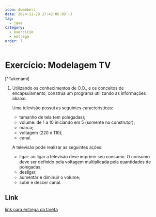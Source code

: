 ```yaml
---
icon: dumbbell
date: 2024-11-28 17:42:00.00 -3
tag:
  - java
category:
  - exercicio
  - entrega
order: 7
---
```


# Exercício: Modelagem TV

[^Takenami]

1. Utilizando os conhecimentos de O.O.,  e os conceitos de encapsulamento,  construa um programa utilizando as informações abaixo. 

    Uma televisão possui as seguintes características:
    - tamanho de tela (em polegadas);
    - volume: de 1 a 10 iniciando em 5 (somente no construtor);
    - marca;
    - voltagem (220 e 110);
    - canal.

    A televisão pode realizar as seguintes ações:
    - ligar: ao ligar a televisão deve imprimir seu consumo. O consumo deve ser definido pela voltagem multiplicada pela quantidades de polegadas;
    - desligar;
    - aumentar e diminuir o volume;
    - subir e descer canal.

## Link

[link para entrega da tarefa](https://classroom.github.com/a/DqPNJZij)

<!-- @include: ../../../includes/bib.md -->
